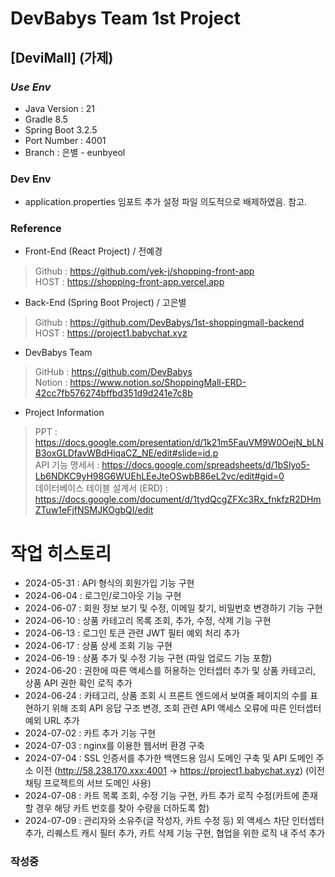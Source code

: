 # DevBabys Team 1st Project
## [DeviMall] (가제)
### *Use Env*
* Java Version : 21
* Gradle 8.5
* Spring Boot 3.2.5
* Port Number : 4001
* Branch : 은별 - eunbyeol

### Dev Env
* application.properties 임포트 추가 설정 파일 의도적으로 배제하였음. 참고.

### Reference
* Front-End (React Project) / 전예경
> Github : https://github.com/yek-j/shopping-front-app  
> HOST : https://shopping-front-app.vercel.app
* Back-End (Spring Boot Project) / 고은별
> Github : https://github.com/DevBabys/1st-shoppingmall-backend  
> HOST : https://project1.babychat.xyz
* DevBabys Team
> GitHub : https://github.com/DevBabys  
> Notion : https://www.notion.so/ShoppingMall-ERD-42cc7fb576274bffbd351d9d241e7c8b
* Project Information
> PPT : https://docs.google.com/presentation/d/1k21m5FauVM9W0OejN_bLNB3oxGLDfavWBdHiqaCZ_NE/edit#slide=id.p  
> API 기능 명세서 : https://docs.google.com/spreadsheets/d/1bSlyo5-Lb6NDKC9yH98G6WUEhLEeJteOSwbB86eL2vc/edit#gid=0  
> 데이터베이스 테이블 설계서 (ERD) : https://docs.google.com/document/d/1tydQcgZFXc3Rx_fnkfzR2DHmZTuw1eFjfNSMJKOgbQI/edit  


# 작업 히스토리
* 2024-05-31 : API 형식의 회원가입 기능 구현
* 2024-06-04 : 로그인/로그아웃 기능 구현
* 2024-06-07 : 회원 정보 보기 및 수정, 이메일 찾기, 비밀번호 변경하기 기능 구현
* 2024-06-10 : 상품 카테고리 목록 조회, 추가, 수정, 삭제 기능 구현
* 2024-06-13 : 로그인 토큰 관련 JWT 필터 예외 처리 추가
* 2024-06-17 : 상품 상세 조회 기능 구현
* 2024-06-19 : 상품 추가 및 수정 기능 구현 (파일 업로드 기능 포함)
* 2024-06-20 : 권한에 따른 액세스를 허용하는 인터셉터 추가 및 상품 카테고리, 상품 API 권한 확인 로직 추가
* 2024-06-24 : 카테고리, 상품 조회 시 프론트 엔드에서 보여줄 페이지의 수를 표현하기 위해 조회 API 응답 구조 변경, 조회 관련 API 액세스 오류에 따른 인터셉터 예외 URL 추가
* 2024-07-02 : 카트 추가 기능 구현
* 2024-07-03 : nginx를 이용한 웹서버 환경 구축
* 2024-07-04 : SSL 인증서를 추가한 백엔드용 임시 도메인 구축 및 API 도메인 주소 이전 (http://58.238.170.xxx:4001 -> https://project1.babychat.xyz) (이전 채팅 프로젝트의 서브 도메인 사용)
* 2024-07-08 : 카트 목록 조회, 수정 기능 구현, 카트 추가 로직 수정(카트에 존재할 경우 해당 카트 번호를 찾아 수량을 더하도록 함)
* 2024-07-09 : 관리자와 소유주(글 작성자, 카트 수정 등) 외 액세스 차단 인터셉터 추가, 리퀘스트 캐시 필터 추가, 카트 삭제 기능 구현, 협업을 위한 로직 내 주석 추가
### 작성중